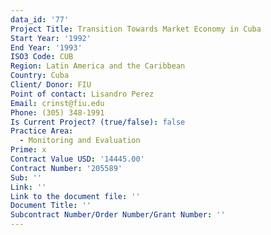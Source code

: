 ```yaml
---
data_id: '77'
Project Title: Transition Towards Market Economy in Cuba
Start Year: '1992'
End Year: '1993'
ISO3 Code: CUB
Region: Latin America and the Caribbean
Country: Cuba
Client/ Donor: FIU
Point of contact: Lisandro Perez
Email: crinst@fiu.edu
Phone: (305) 348-1991
Is Current Project? (true/false): false
Practice Area:
  - Monitoring and Evaluation
Prime: x
Contract Value USD: '14445.00'
Contract Number: '205589'
Sub: ''
Link: ''
Link to the document file: ''
Document Title: ''
Subcontract Number/Order Number/Grant Number: ''
---
```


